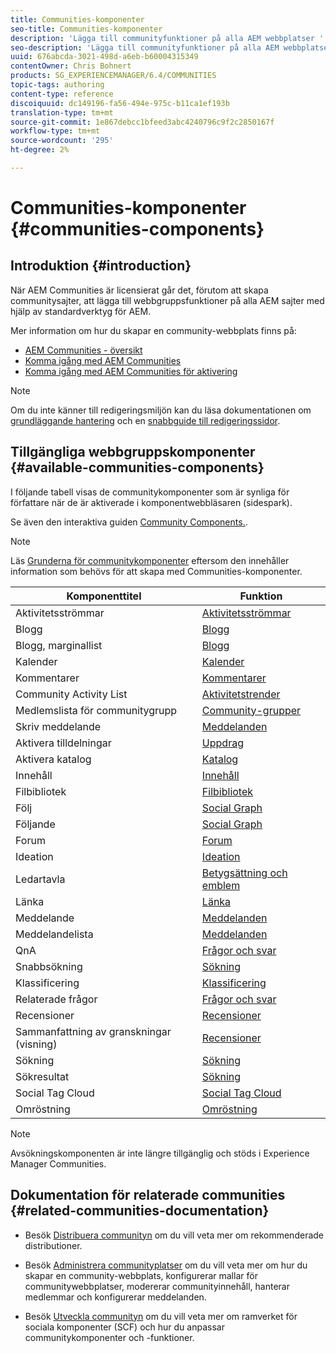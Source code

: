 ```yaml
---
title: Communities-komponenter
seo-title: Communities-komponenter
description: 'Lägga till communityfunktioner på alla AEM webbplatser '
seo-description: 'Lägga till communityfunktioner på alla AEM webbplatser '
uuid: 676abcda-3021-498d-a6eb-b60004315349
contentOwner: Chris Bohnert
products: SG_EXPERIENCEMANAGER/6.4/COMMUNITIES
topic-tags: authoring
content-type: reference
discoiquuid: dc149196-fa56-494e-975c-b11ca1ef193b
translation-type: tm+mt
source-git-commit: 1e867debcc1bfeed3abc4240796c9f2c2850167f
workflow-type: tm+mt
source-wordcount: '295'
ht-degree: 2%

---
```



# Communities-komponenter {#communities-components}

## Introduktion {#introduction}

När AEM Communities är licensierat går det, förutom att skapa communitysajter, att lägga till webbgruppsfunktioner på alla AEM sajter med hjälp av standardverktyg för AEM.

Mer information om hur du skapar en community-webbplats finns på:

* [AEM Communities - översikt](overview.md)
* [Komma igång med AEM Communities](getting-started.md)
* [Komma igång med AEM Communities för aktivering](getting-started-enablement.md)

>[!NOTE]
>
>Om du inte känner till redigeringsmiljön kan du läsa dokumentationen om [grundläggande hantering](../../help/sites-authoring/basic-handling.md) och en [snabbguide till redigeringssidor](../../help/sites-authoring/qg-page-authoring.md).

## Tillgängliga webbgruppskomponenter {#available-communities-components}

I följande tabell visas de communitykomponenter som är synliga för författare när de är aktiverade i komponentwebbläsaren (sidespark).

Se även den interaktiva guiden [Community Components.](components-guide.md).

>[!NOTE]
>
>Läs [Grunderna för communitykomponenter](basics.md) eftersom den innehåller information som behövs för att skapa med Communities-komponenter.

| **Komponenttitel** | **Funktion** |
|---|---|
| Aktivitetsströmmar | [Aktivitetsströmmar](activities.md) |
| Blogg | [Blogg](blog-feature.md) |
| Blogg, marginallist | [Blogg](blog-feature.md) |
| Kalender | [Kalender](calendar.md) |
| Kommentarer | [Kommentarer](comments.md) |
| Community Activity List | [Aktivitetstrender](trends.md) |
| Medlemslista för communitygrupp | [Community-grupper](creating-groups.md) |
| Skriv meddelande | [Meddelanden](configure-messaging.md) |
| Aktivera tilldelningar | [Uppdrag](assignments.md) |
| Aktivera katalog | [Katalog](catalog.md) |
| Innehåll | [Innehåll](featured.md) |
| Filbibliotek | [Filbibliotek](file-library.md) |
| Följ | [Social Graph](socialgraph.md) |
| Följande | [Social Graph](socialgraph.md) |
| Forum | [Forum](forum.md) |
| Ideation | [Ideation](ideation-feature.md) |
| Ledartavla | [Betygsättning och emblem](enabling-leaderboard.md) |
| Länka | [Länka](liking.md) |
| Meddelande | [Meddelanden](configure-messaging.md) |
| Meddelandelista | [Meddelanden](configure-messaging.md) |
| QnA | [Frågor och svar](working-with-qna.md) |
| Snabbsökning | [Sökning](search.md) |
| Klassificering | [Klassificering](rating.md) |
| Relaterade frågor | [Frågor och svar](working-with-qna.md) |
| Recensioner | [Recensioner](reviews.md) |
| Sammanfattning av granskningar (visning) | [Recensioner](reviews.md) |
| Sökning | [Sökning](search.md) |
| Sökresultat | [Sökning](search.md) |
| Social Tag Cloud | [Social Tag Cloud](tagcloud.md) |
| Omröstning | [Omröstning](voting.md) |

>[!NOTE]
>
>Avsökningskomponenten är inte längre tillgänglig och stöds i Experience Manager Communities.

## Dokumentation för relaterade communities {#related-communities-documentation}

* Besök [Distribuera communityn](deploy-communities.md) om du vill veta mer om rekommenderade distributioner.

* Besök [Administrera communityplatser](administer-landing.md) om du vill veta mer om hur du skapar en community-webbplats, konfigurerar mallar för communitywebbplatser, modererar communityinnehåll, hanterar medlemmar och konfigurerar meddelanden.

* Besök [Utveckla communityn](communities.md) om du vill veta mer om ramverket för sociala komponenter (SCF) och hur du anpassar communitykomponenter och -funktioner.

